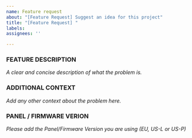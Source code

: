 ```yaml
---
name: Feature request
about: "[Feature Request] Suggest an idea for this project"
title: "[Feature Request] "
labels:
assignees: ''

---
```


<!-- Thanks for reporting a problem for this project. READ THIS FIRST:

This issue template is meant to REPORT BUGS/PROBLEMS ONLY

Please take a few minutes to complete the requested information below.
Our ability to provide assistance is greatly hampered without it. 

DO NOT DELETE ANY TEXT from this template! Otherwise the issue will be auto-closed.
-->

### FEATURE DESCRIPTION
_A clear and concise description of what the problem is._


### ADDITIONAL CONTEXT
_Add any other context about the problem here._

### PANEL / FIRMWARE VERION
_Please add the Panel/Firmware Version you are using (EU, US-L or US-P)_
